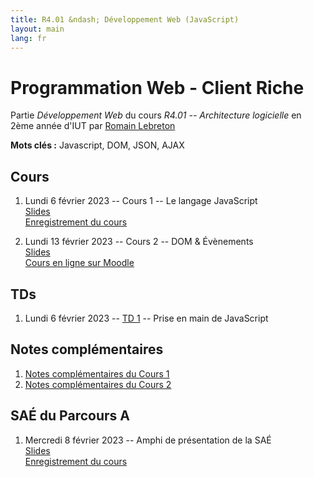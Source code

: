 ```yaml
---
title: R4.01 &ndash; Développement Web (JavaScript)
layout: main
lang: fr
---
```


# Programmation Web - Client Riche

Partie *Développement Web* du cours *R4.01 -- Architecture logicielle* en
2ème année d'IUT par [Romain Lebreton](http://www.lirmm.fr/~lebreton)

**Mots clés :** Javascript, DOM, JSON, AJAX

## Cours

1. Lundi 6 février 2023 -- Cours 1 -- Le langage JavaScript  
   [Slides](classes/cours1.html)  
   [Enregistrement du cours](https://scalelite.umontpellier.fr/playback/presentation/2.3/f3749475eeefcd6e7248f92b167e0730df706e85-1675667135524)

2. Lundi 13 février 2023 -- Cours 2 -- DOM & Évènements  
   [Slides](classes/class2.html)  
   [Cours en ligne sur Moodle](https://moodle.umontpellier.fr/mod/bigbluebuttonbn/view.php?id=662676)

<!-- 1. Lundi 6 février 2023 -- Cours 1 -- Le langage JavaScript  
   [Slides](classes/cours1.html)  
   [Cours en ligne sur Moodle](https://moodle.umontpellier.fr/mod/bigbluebuttonbn/view.php?id=662676) -->


## TDs
1. Lundi 6 février 2023 -- [TD 1](https://gitlabinfo.iutmontp.univ-montp2.fr/r4.01-developpementweb/TD1) -- Prise en main de JavaScript

## Notes complémentaires 

1. [Notes complémentaires du Cours 1](assets/class1-complement.html)
1. [Notes complémentaires du Cours 2](assets/class2-complement.html)

## SAÉ du Parcours A

1. Mercredi 8 février 2023 -- Amphi de présentation de la SAÉ  
   [Slides](classes/SAE4A.html)  
   [Enregistrement du cours](https://scalelite.umontpellier.fr/playback/presentation/2.3/e49b10a7c1ccf0690a9d9fd7621261207c1f81ec-1675846964015)